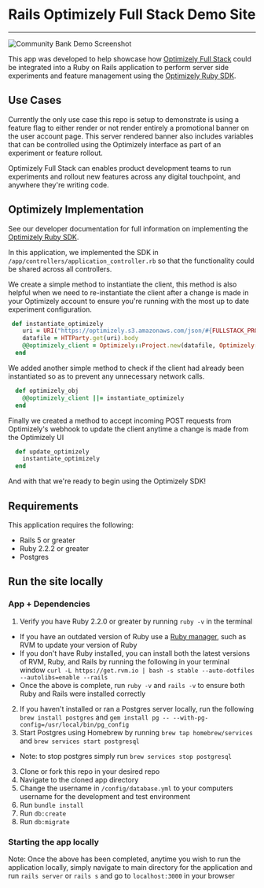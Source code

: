 # Rails Optimizely Full Stack Demo Site
---
![Community Bank Demo Screenshot](https://s3.ap-southeast-2.amazonaws.com/optly-images/community_bank_screenshot.png)

This app was developed to help showcase how [Optimizely Full Stack](https://developers.optimizely.com/x/solutions/sdks/introduction/index.html?language=ruby) could be integrated into a Ruby on Rails application to perform server side experiments and feature management using the [Optimizely Ruby SDK](https://github.com/optimizely/ruby-sdk).

## Use Cases

Currently the only use case this repo is setup to demonstrate is using a feature flag to either render or not render entirely a promotional banner on the user account page. This server rendered banner also includes variables that can be controlled using the Optimizely interface as part of an experiment or feature rollout.

Optimizely Full Stack can enables product development teams to run experiments and rollout new features across any digital touchpoint, and anywhere they're writing code.

## Optimizely Implementation

See our developer documentation for full information on implementing the [Optimizely Ruby SDK](https://developers.optimizely.com/x/solutions/sdks/reference/index.html?language=ruby).

In this application, we implemented the SDK in ```/app/controllers/application_controller.rb``` so that the functionality could be shared across all controllers.

We create a simple method to instantiate the client, this method is also helpful when we need to re-instantiate the client after a change is made in your Optimizely account to ensure you're running with the most up to date experiment configuration.

```ruby
 def instantiate_optimizely
    uri = URI("https://optimizely.s3.amazonaws.com/json/#{FULLSTACK_PROJECT_ID}.json")
    datafile = HTTParty.get(uri).body
    @@optimizely_client = Optimizely::Project.new(datafile, Optimizely::EventDispatcher.new, Optimizely::NoOpLogger.new)
  end
```

We added another simple method to check if the client had already been instantiated so as to prevent any unnecessary network calls.

```ruby
  def optimizely_obj
    @@optimizely_client ||= instantiate_optimizely
  end
```

Finally we created a method to accept incoming POST requests from Optimizely's webhook to update the client anytime a change is made from the Optimizely UI

```ruby
  def update_optimizely
    instantiate_optimizely
  end
```

And with that we're ready to begin using the Optimizely SDK!

## Requirements
This application requires the following:

- Rails 5 or greater
- Ruby 2.2.2 or greater
- Postgres

## Run the site locally

### App + Dependencies

1. Verify you have Ruby 2.2.0 or greater by running ```ruby -v``` in the terminal

- If you have an outdated version of Ruby use a [Ruby manager](https://rvm.io/), such as RVM to update your version of Ruby
- If you don't have Ruby installed, you can install both the latest versions of RVM, Ruby, and Rails by running the following in your terminal window ```curl -L https://get.rvm.io | bash -s stable --auto-dotfiles --autolibs=enable --rails```
- Once the above is complete, run ```ruby -v``` and ```rails -v``` to ensure both Ruby and Rails were installed correctly

2. If you haven't installed or ran a Postgres server locally, run the following ```brew install postgres``` and ```gem install pg -- --with-pg-config=/usr/local/bin/pg_config```
3. Start Postgres using Homebrew by running ```brew tap homebrew/services``` and ```brew services start postgresql```
- Note: to stop postgres simply run ```brew services stop postgresql```
3. Clone or fork this repo in your desired repo
4. Navigate to the cloned app directory
5. Change the username in ```/config/database.yml``` to your computers username for the development and test environment
6. Run ```bundle install```
7. Run ```db:create```
8. Run ```db:migrate```

### Starting the app locally
Note: Once the above has been completed, anytime you wish to run the application locally, simply navigate to main directory for the application and run ```rails server``` or ```rails s``` and go to ```localhost:3000``` in your browser

